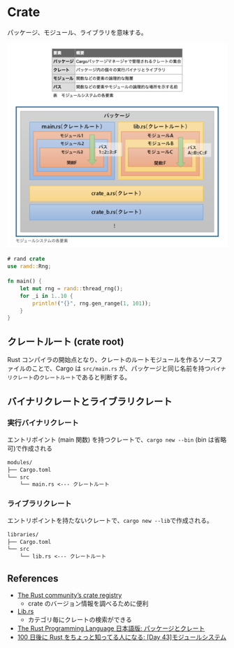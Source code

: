 # Crate

パッケージ、モジュール、ライブラリを意味する。

![rust package/crate](https://github.com/hiromaily/documents/raw/main/images/rust-package-crate.png "rust package/crate")

```rs
# rand crate
use rand::Rng;

fn main() {
    let mut rng = rand::thread_rng();
    for _i in 1..10 {
        println!("{}", rng.gen_range(1, 101));
    }
}
```

## クレートルート (crate root)

Rust コンパイラの開始点となり、クレートのルートモジュールを作るソースファイルのことで、Cargo は `src/main.rs` が、パッケージと同じ名前を持つ`バイナリクレート`の`クレートルート`であると判断する。

## バイナリクレートとライブラリクレート

### 実行バイナリクレート

エントリポイント (main 関数) を持つクレートで、`cargo new --bin` (bin は省略可)で作成される

```txt
modules/
├── Cargo.toml
└── src
    └── main.rs <--- クレートルート
```

### ライブラリクレート

エントリポイントを持たないクレートで、`cargo new --lib`で作成される。

```txt
libraries/
├── Cargo.toml
└── src
    └── lib.rs <--- クレートルート
```

## References

- [The Rust community’s crate registry](https://crates.io/)
  - crate のバージョン情報を調べるために便利
- [Lib.rs](https://lib.rs/)
  - カテゴリ毎にクレートの検索ができる
- [The Rust Programming Language 日本語版: パッケージとクレート](https://doc.rust-jp.rs/book-ja/ch07-01-packages-and-crates.html)
- [100 日後に Rust をちょっと知ってる人になる: [Day 43]モジュールシステム](https://zenn.dev/shinyay/articles/hello-rust-day043)
